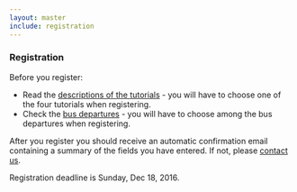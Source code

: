```yaml
---
layout: master
include: registration
---
```


### Registration

Before you register:

- Read the [descriptions of the tutorials](/tutorials/) - you will have to
  choose one of the four tutorials when registering.
- Check the [bus departures](/practical/) - you will have to choose among the
  bus departures when registering.

After you register you should receive an automatic confirmation email
containing a summary of the fields you have entered. If not, please [contact us](/contact/).

Registration deadline is Sunday, Dec 18, 2016.
